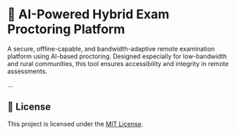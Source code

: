 # 🧠 AI-Powered Hybrid Exam Proctoring Platform

A secure, offline-capable, and bandwidth-adaptive remote examination platform using AI-based proctoring. Designed especially for low-bandwidth and rural communities, this tool ensures accessibility and integrity in remote assessments.

...

## 📄 License

This project is licensed under the [MIT License](LICENSE).
